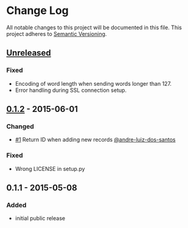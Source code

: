 # Change Log
All notable changes to this project will be documented in this file.
This project adheres to [Semantic Versioning](http://semver.org/).

## [Unreleased][unreleased]

### Fixed
- Encoding of word length when sending words longer than 127.
- Error handling during SSL connection setup.

## [0.1.2] - 2015-06-01

### Changed
- [#1](https://github.com/vshn/tikapy/pull/1) Return ID when adding new records 
  [@andre-luiz-dos-santos](https://github.com/andre-luiz-dos-santos)

### Fixed
- Wrong LICENSE in setup.py

## 0.1.1 - 2015-05-08

### Added
- initial public release

[unreleased]: https://github.com/vshn/tikapy/compare/v0.1.2...HEAD
[0.1.2]: https://github.com/vshn/tikapy/compare/v0.1.1...v0.1.2
